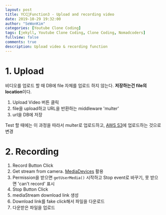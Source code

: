 ```yaml
---
layout: post
title: YCC📄Function3 - Upload and recording video
date: 2019-10-29 19:32:00
author: "SeWonKim"
categories: [Youtube Clone Coding]
tags: [jekyll, Youtube Clone Coding, Clone Coding, Nomadcoders]
fullview: false
comments: true
description: Upload video & recording function
---
```


# 1. Upload 

비디오를 업로드 할 때 DB에 file 자체를 업로드 하지 않는다. **저장하는건 file의 location**이다.

1. Upload Video 버튼 클릭
2. file을 upload하고 URL을 반환하는 middleware 'multer'
3. url을 DB에 저장

Test 할 때에는 이 과정을 따라서 multer로 업로드하고, [AWS S3](https://sewonkimm.github.io/youtube%20clone%20coding/2019/10/28/AWSS3.html)에 업로드하는 것으로 변경

# 2. Recording 

1. Record Button Click
2. Get stream from camera. [MediaDevices](https://developer.mozilla.org/ko/docs/Web/API/MediaDevices) 활용
3. Permission을 받으면 `getUserMedia()` 시작하고 Stop event로 바꾸기, 못 받으면 'can't record' 표시
4. Stop Button Click
5. mediaStream download link 생성
6. Download link를 fake click해서 파일을 다운로드
7. 다운받은 파일을 업로드

